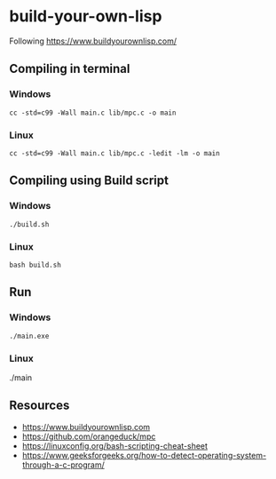 # build-your-own-lisp

Following https://www.buildyourownlisp.com/

## Compiling in terminal

### Windows

`cc -std=c99 -Wall main.c lib/mpc.c -o main`

### Linux

`cc -std=c99 -Wall main.c lib/mpc.c -ledit -lm -o main`

## Compiling using Build script

### Windows

`./build.sh`

### Linux

`bash build.sh`

## Run

### Windows

`./main.exe`

### Linux

./main

## Resources

* https://www.buildyourownlisp.com
* https://github.com/orangeduck/mpc
* https://linuxconfig.org/bash-scripting-cheat-sheet
* https://www.geeksforgeeks.org/how-to-detect-operating-system-through-a-c-program/
